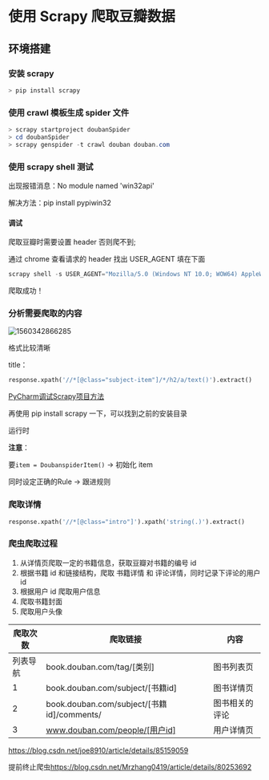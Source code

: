 # 使用 Scrapy 爬取豆瓣数据





## 环境搭建

###  安装 scrapy

``` powershell
> pip install scrapy
```

### 使用 crawl 模板生成 spider 文件

``` powershell
> scrapy startproject doubanSpider
> cd doubanSpider
> scrapy genspider -t crawl douban douban.com
```

### 使用 scrapy shell 测试

出现报错消息：No module named 'win32api'

解决方法：pip install pypiwin32

#### 调试

爬取豆瓣时需要设置 header 否则爬不到;

通过 chrome 查看请求的 header 找出 USER_AGENT 填在下面

```powershell
scrapy shell -s USER_AGENT="Mozilla/5.0 (Windows NT 10.0; WOW64) AppleWebKit/537.36 (KHTML, like Gecko) Chrome/75.0.3770.80 Safari/537.36" https://book.douban.com/tag/%E5%B0%8F%E8%AF%B4
```

爬取成功！



### 分析需要爬取的内容

![1560342866285](C:\Users\15651\AppData\Roaming\Typora\typora-user-images\1560342866285.png)

格式比较清晰

title：

```python
response.xpath('//*[@class="subject-item"]/*/h2/a/text()').extract()
```

[PyCharm调试Scrapy项目方法](<https://www.cnblogs.com/lsdb/p/9122970.html>)

再使用 pip install scrapy 一下，可以找到之前的安装目录



运行时

**注意**：

要`item = DoubanspiderItem()` -> 初始化 item

同时设定正确的Rule -> 跟进规则



### 爬取详情

```python
response.xpath('//*[@class="intro"]').xpath('string(.)').extract()
```





### 爬虫爬取过程

1. 从详情页爬取一定的书籍信息，获取豆瓣对书籍的编号 id
2. 根据书籍 id 和链接结构，爬取 书籍详情 和 评论详情，同时记录下评论的用户 id
3. 根据用户 id 爬取用户信息
4. 爬取书籍封面
5. 爬取用户头像



| 爬取次数 | 爬取链接 | 内容 |
|---- | ------------------------------------------ | -------------- |
| 列表导航 | book.douban.com/tag/[类别]                 | 图书列表页     |
|1    | book.douban.com/subject/[书籍id]           | 图书详情页     |
|2    | book.douban.com/subject/[书籍id]/comments/ | 图书相关的评论 |
|3    | www.douban.com/people/[用户id]             | 用户详情页     |

<https://blog.csdn.net/joe8910/article/details/85159059>



提前终止爬虫<https://blog.csdn.net/Mrzhang0419/article/details/80253692>

